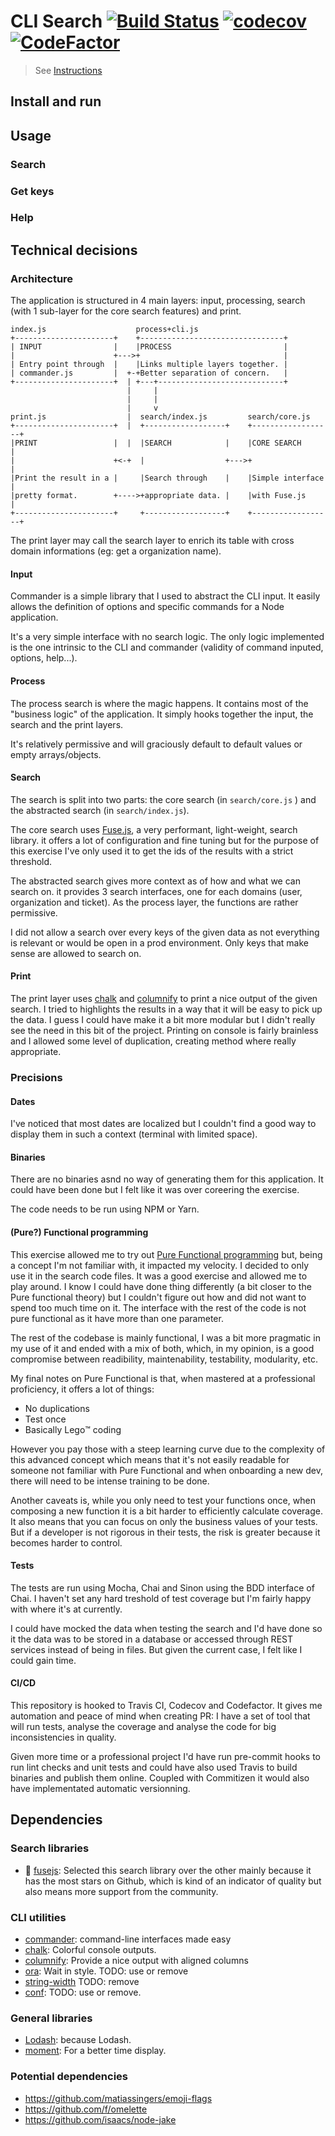 # CLI Search [![Build Status](https://travis-ci.com/carvallegro/toy-robot-java.svg?branch=master)](https://travis-ci.com/carvallegro/toy-robot-java) [![codecov](https://codecov.io/gh/carvallegro/search-cli/branch/master/graph/badge.svg)](https://codecov.io/gh/carvallegro/search-cli) [![CodeFactor](https://www.codefactor.io/repository/github/carvallegro/search-cli/badge)](https://www.codefactor.io/repository/github/carvallegro/search-cli)
> See [Instructions](./INSTRUCTIONS.md)



## Install and run

## Usage

### Search

### Get keys

### Help

## Technical decisions

### Architecture

The application is structured in 4 main layers: input, processing, search (with 1 sub-layer for the core search features) and print.

```
index.js                    process+cli.js
+----------------------+    +--------------------------------+
| INPUT                |    |PROCESS                         |
|                      +--->+                                |
| Entry point through  |    |Links multiple layers together. |
| commander.js         |  +-+Better separation of concern.   |
+----------------------+  | +---+----------------------------+
                          |     |
                          |     |
                          |     v
print.js                  |  search/index.js         search/core.js
+----------------------+  |  +------------------+    +------------------+
|PRINT                 |  |  |SEARCH            |    |CORE SEARCH       |
|                      +<-+  |                  +--->+                  |
|Print the result in a |     |Search through    |    |Simple interface  |
|pretty format.        +---->+appropriate data. |    |with Fuse.js      |
+----------------------+     +------------------+    +------------------+
```

The print layer may call the search layer to enrich its table with cross domain informations (eg: get a organization name).

#### Input

Commander is a simple library that I used to abstract the CLI input. It easily allows the definition of options and specific commands for a Node application.

It's a very simple interface with no search logic. The only logic implemented is the one intrinsic to the CLI and commander (validity of command inputed, options, help...).

#### Process

The process search is where the magic happens. It contains most of the "business logic" of the application. It simply hooks together the input, the search and the print layers.

It's relatively permissive and will graciously default to default values or empty arrays/objects.

#### Search

The search is split into two parts: the core search (in `search/core.js` ) and the abstracted search (in `search/index.js`).

The core search uses [Fuse.js](http://fusejs.io/), a very performant, light-weight, search library. it offers a lot of configuration and fine tuning but for the purpose of this exercise I've only used it to get the ids of the results with a strict threshold.

The abstracted search gives more context as of how and what we can search on. it provides 3 search interfaces, one for each domains (user, organization and ticket). As the process layer, the functions are rather permissive.

I did not allow a search over every keys of the given data as not everything is relevant or would be open in a prod environment. Only keys that make sense are allowed to search on.

#### Print

The print layer uses [chalk](https://github.com/chalk/chalk) and [columnify](https://github.com/timoxley/columnify) to print a nice output of the given search. I tried to highlights the results in a way that it will be easy to pick up the data. I guess I could have make it a bit more modular but I didn't really see the need in this bit of the project. Printing on console is fairly brainless and I allowed some level of duplication, creating method where really appropriate.

### Precisions

#### Dates

I've noticed that most dates are localized but I couldn't find a good way to display them in such a context (terminal with limited space).

#### Binaries

There are no binaries asnd no way of generating them for this application. It could have been done but I felt like it was over coreering the exercise.

The code needs to be run using NPM or Yarn.

#### (Pure?) Functional programming

This exercise allowed me to try out [Pure Functional programming](https://github.com/MostlyAdequate/mostly-adequate-guide) but, being a concept I'm not familiar with, it impacted my velocity. I decided to only use it in the search code files. It was a good exercise and allowed me to play around. I know I could have done thing differently (a bit closer to the Pure functional theory) but I couldn't figure out how and did not want to spend too much time on it. The interface with the rest of the code is not pure functional as it have more than one parameter.

The rest of the codebase is mainly functional, I was a bit more pragmatic in my use of it and ended with a mix of both, which, in my opinion, is a good compromise between readibility, maintenability, testability, modularity, etc.

My final notes on Pure Functional is that, when mastered at a professional proficiency, it offers a lot of things:

- No duplications
- Test once
- Basically Lego™️ coding

However you pay those with a steep learning curve due to the complexity of this advanced concept which means that it's not easily readable for someone not familiar with Pure Functional and when onboarding a new dev, there will need to be intense training to be done.

Another caveats is, while you only need to test your functions once, when composing a new function it is a bit harder to efficiently calculate coverage. It also means that you can focus on only the business values of your tests. But if a developer is not rigorous in their tests, the risk is greater because it becomes harder to control.

#### Tests

The tests are run using Mocha, Chai and Sinon using the BDD interface of Chai. I haven't set any hard treshold of test coverage but I'm fairly happy with where it's at currently.

I could have mocked the data when testing the search and I'd have done so it the data was to be stored in a database or accessed through REST services instead of being in files. But given the current case, I felt like I could gain time.

#### CI/CD

This repository is hooked to Travis CI, Codecov and Codefactor. It gives me automation and peace of mind when creating PR: I have a set of tool that will run tests, analyse the coverage and analyse the code for big inconsistencies in quality.

Given more time or a professional project I'd have run pre-commit hooks to run lint checks and unit tests and could have also used Travis to build binaries and publish them online. Coupled with Commitizen it would also have implementated automatic versionning.

## Dependencies

### Search libraries

- 🎉 [fusejs](https://github.com/krisk/fuse/): Selected this search library over the other mainly because it has the most stars on Github, which is kind of an indicator of quality but also means more support from the community.


### CLI utilities

- [commander](https://github.com/tj/commander.js): command-line interfaces made easy
- [chalk](https://github.com/chalk/chalk): Colorful console outputs.
- [columnify](https://github.com/timoxley/columnify): Provide a nice output with aligned columns
- [ora](https://github.com/sindresorhus/ora): Wait in style. TODO: use or remove
- [string-width](https://github.com/sindresorhus/string-width) TODO: remove
- [conf](https://github.com/sindresorhus/conf): TODO: use or remove.


### General libraries

- [Lodash](https://lodash.com/docs/4.17.11): because Lodash.
- [moment](https://momentjs.com): For a better time display.

### Potential dependencies

- https://github.com/matiassingers/emoji-flags
- https://github.com/f/omelette
- https://github.com/isaacs/node-jake
